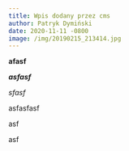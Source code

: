 ```yaml
---
title: Wpis dodany przez cms
author: Patryk Dymiński
date: 2020-11-11 -0800
image: /img/20190215_213414.jpg
---
```

**afasf**

***asfasf***

*sfasf*

asfasfasf

asf

asf
